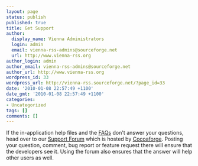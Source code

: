 ```yaml
---
layout: page
status: publish
published: true
title: Get Support
author:
  display_name: Vienna Administrators
  login: admin
  email: vienna-rss-admins@sourceforge.net
  url: http://www.vienna-rss.org
author_login: admin
author_email: vienna-rss-admins@sourceforge.net
author_url: http://www.vienna-rss.org
wordpress_id: 33
wordpress_url: http://vienna-rss.sourceforge.net/?page_id=33
date: '2010-01-08 22:57:49 +1100'
date_gmt: '2010-01-08 22:57:49 +1100'
categories:
- Uncategorized
tags: []
comments: []
---
```


If the in-application help files and the <a href="http://www.vienna-rss.org/?page_id=96">FAQs</a> don't answer your questions, head over to our [Support Forum](http://forums.cocoaforge.com/viewforum.php?f=18) which is hosted by [Cocoaforge](http://www.cocoaforge.com). Posting your question, comment, bug report or feature request there will ensure that the developers see it. Using the forum also ensures that the answer will help other users as well.

